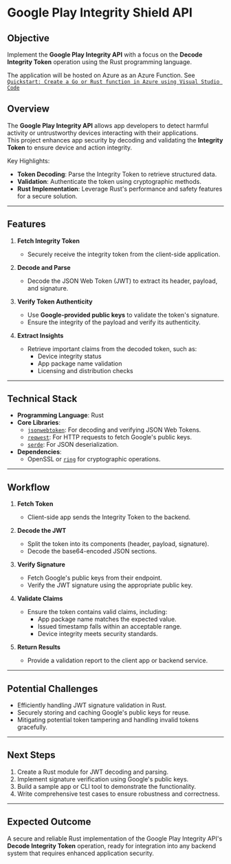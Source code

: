 # Google Play Integrity Shield API

## **Objective**
Implement the **Google Play Integrity API** with a focus on the **Decode Integrity Token** operation using the Rust programming language.

The application will be hosted on Azure as an Azure Function.
See [`Quickstart: Create a Go or Rust function in Azure using Visual Studio Code`](https://learn.microsoft.com/en-us/azure/azure-functions/create-first-function-vs-code-other)

## **Overview**
The **Google Play Integrity API** allows app developers to detect harmful activity or untrustworthy devices interacting with their applications.  
This project enhances app security by decoding and validating the **Integrity Token** to ensure device and action integrity.

Key Highlights:
- **Token Decoding**: Parse the Integrity Token to retrieve structured data.
- **Validation**: Authenticate the token using cryptographic methods.
- **Rust Implementation**: Leverage Rust's performance and safety features for a secure solution.

---

## **Features**
1. **Fetch Integrity Token**
   - Securely receive the integrity token from the client-side application.

2. **Decode and Parse**
   - Decode the JSON Web Token (JWT) to extract its header, payload, and signature.

3. **Verify Token Authenticity**
   - Use **Google-provided public keys** to validate the token's signature.
   - Ensure the integrity of the payload and verify its authenticity.

4. **Extract Insights**
   - Retrieve important claims from the decoded token, such as:
     - Device integrity status
     - App package name validation
     - Licensing and distribution checks

---

## **Technical Stack**
- **Programming Language**: Rust
- **Core Libraries**:
  - [`jsonwebtoken`](https://crates.io/crates/jsonwebtoken): For decoding and verifying JSON Web Tokens.
  - [`reqwest`](https://crates.io/crates/reqwest): For HTTP requests to fetch Google's public keys.
  - [`serde`](https://crates.io/crates/serde): For JSON deserialization.
- **Dependencies**:
  - OpenSSL or [`ring`](https://crates.io/crates/ring) for cryptographic operations.

---

## **Workflow**

1. **Fetch Token**
   - Client-side app sends the Integrity Token to the backend.

2. **Decode the JWT**
   - Split the token into its components (header, payload, signature).
   - Decode the base64-encoded JSON sections.

3. **Verify Signature**
   - Fetch Google's public keys from their endpoint.
   - Verify the JWT signature using the appropriate public key.

4. **Validate Claims**
   - Ensure the token contains valid claims, including:
     - App package name matches the expected value.
     - Issued timestamp falls within an acceptable range.
     - Device integrity meets security standards.

5. **Return Results**
   - Provide a validation report to the client app or backend service.

---

## **Potential Challenges**
- Efficiently handling JWT signature validation in Rust.
- Securely storing and caching Google's public keys for reuse.
- Mitigating potential token tampering and handling invalid tokens gracefully.

---

## **Next Steps**
1. Create a Rust module for JWT decoding and parsing.
2. Implement signature verification using Google's public keys.
3. Build a sample app or CLI tool to demonstrate the functionality.
4. Write comprehensive test cases to ensure robustness and correctness.

---

## **Expected Outcome**
A secure and reliable Rust implementation of the Google Play Integrity API's **Decode Integrity Token** operation, ready for integration into any backend system that requires enhanced application security.
